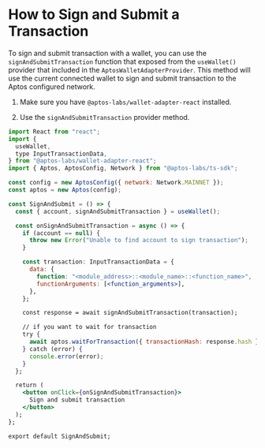 # How to Sign and Submit a Transaction

To sign and submit transaction with a wallet, you can use the `signAndSubmitTransaction` function that exposed from the `useWallet()` provider that included in the `AptosWalletAdapterProvider`.
This method will use the current connected wallet to sign and submit transaction to the Aptos configured network.

1. Make sure you have `@aptos-labs/wallet-adapter-react` installed.

2. Use the `signAndSubmitTransaction` provider method.

```jsx
import React from "react";
import {
  useWallet,
  type InputTransactionData,
} from "@aptos-labs/wallet-adapter-react";
import { Aptos, AptosConfig, Network } from "@aptos-labs/ts-sdk";

const config = new AptosConfig({ network: Network.MAINNET });
const aptos = new Aptos(config);

const SignAndSubmit = () => {
  const { account, signAndSubmitTransaction } = useWallet();

  const onSignAndSubmitTransaction = async () => {
    if (account == null) {
      throw new Error("Unable to find account to sign transaction");
    }

    const transaction: InputTransactionData = {
      data: {
        function: "<module_address>::<module_name>::<function_name>",
        functionArguments: [<function_arguments>],
      },
    };

    const response = await signAndSubmitTransaction(transaction);

    // if you want to wait for transaction
    try {
      await aptos.waitForTransaction({ transactionHash: response.hash });
    } catch (error) {
      console.error(error);
    }
  };

  return (
    <button onClick={onSignAndSubmitTransaction}>
      Sign and submit transaction
    </button>
  );
};

export default SignAndSubmit;
```
